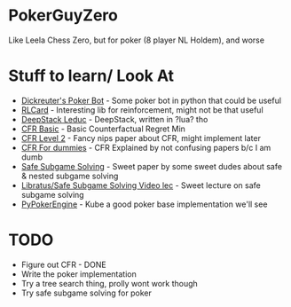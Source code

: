 # PokerGuyZero
Like Leela Chess Zero, but for poker (8 player NL Holdem), and worse

# Stuff to learn/ Look At
* [Dickreuter's Poker Bot](https://github.com/dickreuter/Poker) - Some poker bot in python that could be useful
* [RLCard](https://github.com/datamllab/rlcard) - Interesting lib for reinforcement, might not be that useful
* [DeepStack Leduc](https://github.com/lifrordi/DeepStack-Leduc) - DeepStack, written in ?lua? tho
* [CFR Basic](http://modelai.gettysburg.edu/2013/cfr/cfr.pdf) - Basic Counterfactual Regret Min
* [CFR Level 2](https://papers.nips.cc/paper/4569-efficient-monte-carlo-counterfactual-regret-minimization-in-games-with-many-player-actions.pdf) - Fancy nips paper about CFR, might implement later
* [CFR For dummies](https://int8.io/counterfactual-regret-minimization-for-poker-ai/) - CFR Explained by not confusing papers b/c I am dumb
* [Safe Subgame Solving](https://papers.nips.cc/paper/6671-safe-and-nested-subgame-solving-for-imperfect-information-games.pdf) - Sweet paper by some sweet dudes about safe & nested subgame solving
* [Libratus/Safe Subgame Solving Video lec](https://www.youtube.com/watch?v=2dX0lwaQRX0) - Sweet lecture on safe subgame solving
* [PyPokerEngine](https://github.com/ishikota/PyPokerEngine) - Kube a good poker base implementation we'll see

# TODO
* Figure out CFR - DONE
* Write the poker implementation
* Try a tree search thing, prolly wont work though
* Try safe subgame solving for poker

